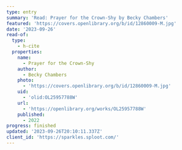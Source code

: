 ```yaml
---
type: entry
summary: 'Read: Prayer for the Crown-Shy by Becky Chambers'
featured: 'https://covers.openlibrary.org/b/id/12860009-M.jpg'
date: '2023-09-26'
read-of:
  type:
    - h-cite
  properties:
    name:
      - Prayer for the Crown-Shy
    author:
      - Becky Chambers
    photo:
      - 'https://covers.openlibrary.org/b/id/12860009-M.jpg'
    uid:
      - 'olid:OL25957788W'
    url:
      - 'https://openlibrary.org/works/OL25957788W'
    published:
      - 2022
progress: finished
updated: '2023-09-26T20:10:11.337Z'
client_id: 'https://sparkles.sploot.com/'
---
```


